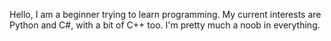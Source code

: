 Hello, I am a beginner trying to learn programming. My current interests are Python and C#, with a bit of C++ too. I'm pretty much a noob in everything.
